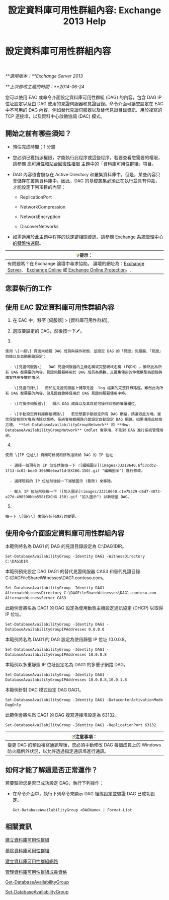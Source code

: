 ﻿---
title: '設定資料庫可用性群組內容: Exchange 2013 Help'
TOCTitle: 設定資料庫可用性群組內容
ms:assetid: 50daeac5-a16f-4362-a325-19e0fe25d59d
ms:mtpsurl: https://technet.microsoft.com/zh-tw/library/Dd297985(v=EXCHG.150)
ms:contentKeyID: 50473106
ms.date: 05/21/2018
mtps_version: v=EXCHG.150
ms.translationtype: MT
---

# 設定資料庫可用性群組內容

 

_**適用版本：**Exchange Server 2013_

_**上次修改主題的時間：**2014-06-24_

您可以使用 EAC 或命令介面設定資料庫可用性群組 (DAG) 的內容，包含 DAG IP 位址設定以及由 DAG 使用的見證伺服器和見證目錄。命令介面可讓您設定在 EAC 中不可用的 DAG 內容，例如替代見證伺服器以及替代見證目錄資訊、用於複寫的 TCP 連接埠，以及資料中心啟動協調 (DAC) 模式。

## 開始之前有哪些須知？

  - 預估完成時間：1 分鐘

  - 您必須已獲指派權限，才能執行此程序或這些程序。若要查看您需要的權限，請參閱 [高可用性和站台回復性權限](high-availability-and-site-resilience-permissions-exchange-2013-help.md) 主題中的「資料庫可用性群組」項目。

  - DAG 內容值會儲存在 Active Directory 和叢集資料庫中。但是，某些內容只會儲存在叢集資料庫中。因此，DAG 的基礎叢集必須正在執行並具有仲裁，才能設定下列項目的內容：
    
      - ReplicationPort
    
      - NetworkCompression
    
      - NetworkEncryption
    
      - DiscoverNetworks

  - 如需適用於此主題中程序的快速鍵相關資訊，請參閱 [Exchange 系統管理中心的鍵盤快速鍵](keyboard-shortcuts-in-the-exchange-admin-center-exchange-online-protection-help.md)。

<table>
<thead>
<tr class="header">
<th><img src="images/Bb124558.tip(EXCHG.150).gif" title="提示" alt="提示" />提示：</th>
</tr>
</thead>
<tbody>
<tr class="odd">
<td>有問題嗎？在 Exchange 論壇中尋求協助。 論壇的網址為：<a href="https://go.microsoft.com/fwlink/p/?linkid=60612">Exchange Server</a>、 <a href="https://go.microsoft.com/fwlink/p/?linkid=267542">Exchange Online</a> 或 <a href="https://go.microsoft.com/fwlink/p/?linkid=285351">Exchange Online Protection</a>。.</td>
</tr>
</tbody>
</table>


## 您要執行的工作

## 使用 EAC 設定資料庫可用性群組內容

1.  在 EAC 中，移至 \[伺服器\] \> \[資料庫可用性群組\]。

2.  選取要設定的 DAG，然後按一下![編輯圖示](images/JJ218640.6f53ccb2-1f13-4c02-bea0-30690e6ea71d(EXCHG.150).gif "編輯圖示")。

3.  
    
    使用 \[一般\] 頁面來檢視 DAG 成員與操作狀態，並設定 DAG 的「見證」伺服器、「見證」目錄以及自動網路設定：
    
      - \[見證伺服器\]   DAG 見證伺服器的主機名稱或完整網域名稱 (FQDN) 。雖然此為所有 DAG 都需要的內容，見證伺服器將用於 DAG 成員為偶數，且叢集使用的仲裁模型為節點與檔案共用多數的情況。
    
      - \[見證目錄\]   用於在見證伺服器上儲存見證 .log 檔案的完整目錄路徑。雖然此為所有 DAG 都需要的內容，但見證目錄將僅用於 DAG 見證伺服器使用中時。
    
      - \[可操作伺服器\]   顯示 DAG 成員以及其目前可操作狀態的唯讀欄位。
    
      - \[手動設定資料庫群組網路\]   若您想要手動設定所有 DAG 網路，請選取此方塊。當您保留核取方塊為清除狀態時，系統會根據網路介面設定自動設定 DAG 網路。如果清除此核取方塊， **Set-DatabaseAvailabilityGroupNetwork** 和 **New-DatabaseAvailabilityGroupNetwork** Cmdlet 會停用，不能對 DAG 進行系統管理用途。

4.  
    
    使用 \[IP 位址\] 頁面可檢視和修改指派給 DAG 的 IP 位址：
    
      - 選擇一個現有的 IP 位址然後按一下 ![編輯圖示](images/JJ218640.6f53ccb2-1f13-4c02-bea0-30690e6ea71d(EXCHG.150).gif "編輯圖示") 進行修改。
    
      - 選擇現有的 IP 位址然後按一下減號圖示 (刪除) 來移除。
    
      - 輸入 IP 位址然後按一下 ![加入圖示](images/JJ218640.c1e75329-d6d7-4073-a27d-498590bbb558(EXCHG.150).gif "加入圖示") 以新增至 DAG。

5.  
    
    按一下 \[儲存\] 來儲存任何進行的變更。

## 使用命令介面設定資料庫可用性群組內容

本範例將名為 DAG1 的 DAG 的見證目錄設定為 C:\\DAG1DIR。

    Set-DatabaseAvailabilityGroup -Identity DAG1 -WitnessDirectory C:\DAG1DIR

本範例預先設定 DAG DAG1 的替代見證伺服器 CAS3 和替代見證目錄 C:\\DAGFileShareWitnesses\\DAG1.contoso.com。

    Set-DatabaseAvailabilityGroup -Identity DAG1 -AlternateWitnessDirectory C:\DAGFileShareWitnesses\DAG1.contoso.com -AlternateWitnessServer CAS3

此範例會將名為 DAG1 的 DAG 設定為使用動態主機設定通訊協定 (DHCP) 以取得 IP 位址。

    Set-DatabaseAvailabilityGroup -Identity DAG1 -DatabaseAvailabilityGroupIPAddresses 0.0.0.0

本範例將名為 DAG1 的 DAG 設定為使用靜態 IP 位址 10.0.0.8。

    Set-DatabaseAvailabilityGroup -Identity DAG1 -DatabaseAvailabilityGroupIPAddresses 10.0.0.8

本範例以多重靜態 IP 位址設定名為 DAG1 的多重子網路 DAG。

    Set-DatabaseAvailabilityGroup -Identity DAG1 -DatabaseAvailabilityGroupIPAddresses 10.0.0.8,10.0.1.8

本範例針對 DAC 模式設定 DAG DAG1。

    Set-DatabaseAvailabilityGroup -Identity DAG1 -DatacenterActivationMode DagOnly

此範例會將名爲 DAG1 的 DAG 複寫連接埠設定為 63132。

    Set-DatabaseAvailabilityGroup -Identity DAG1 -ReplicationPort 63132

<table>
<thead>
<tr class="header">
<th><img src="images/Bb124558.note(EXCHG.150).gif" title="注意事項" alt="注意事項" />注意事項：</th>
</tr>
</thead>
<tbody>
<tr class="odd">
<td>變更 DAG 的預設複寫通訊埠後，您必須手動修改 DAG 每個成員上的 Windows 防火牆例外狀況，以允許透過指定通訊埠進行通訊。</td>
</tr>
</tbody>
</table>


## 如何才能了解這是否正常運作？

若要驗證您是否已成功設定 DAG，執行下列操作：

  - 在命令介面中，執行下列命令來顯示 DAG 組態設定並驗證 DAG 已成功設定。
    
        Get-DatabaseAvailabilityGroup <DAGName> | Format-List

## 相關資訊

[建立資料庫可用性群組](create-a-database-availability-group-exchange-2013-help.md)

[移除資料庫可用性群組](remove-a-database-availability-group-exchange-2013-help.md)

[建立資料庫可用性群組網路](create-a-database-availability-group-network-exchange-2013-help.md)

[管理資料庫可用性群組成員資格](manage-database-availability-group-membership-exchange-2013-help.md)

[Get-DatabaseAvailabilityGroup](https://technet.microsoft.com/zh-tw/library/dd351226\(v=exchg.150\))

[Set-DatabaseAvailabilityGroup](https://technet.microsoft.com/zh-tw/library/dd297934\(v=exchg.150\))

